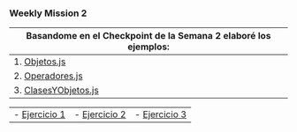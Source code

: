 ### Weekly Mission 2
|Basandome en el Checkpoint de la Semana 2 elaboré los ejemplos:|
|--- |
| 1. [Objetos.js](https://github.com/DanielPulidoE/playbook/blob/main/weekly_mission_2/ejerciciosSemana_2/1.Objetos.js) |
| 2. [Operadores.js](https://github.com/DanielPulidoE/playbook/blob/main/weekly_mission_2/ejerciciosSemana_2/2.Operadores.js) |
| 3. [ClasesYObjetos.js](https://github.com/DanielPulidoE/playbook/blob/main/weekly_mission_2/ejerciciosSemana_2/3.Clases_y_Objetos.js) |

| | | |
|----|----|----|
| - [Ejercicio 1](https://github.com/DanielPulidoE/playbook/blob/main/weekly_mission_2/Ejercicio_1.js) | - [Ejercicio 2]() | - [Ejercicio 3]() |
